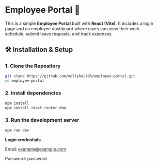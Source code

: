 # Employee Portal 🚀

This is a simple **Employee Portal** built with **React (Vite)**. It includes a login page and an employee dashboard where users can view their work schedule, submit leave requests, and track expenses.

## **🛠️ Installation & Setup**

### 1. Clone the Repository
```sh
git clone https://github.com/mollyhall05/employee-portal.git
cd employee-portal
```

### 2. Install dependencies
```sh
npm install
npm install react-router-dom
```

### 3. Run the development server
```sh
npm run dev


```

**Login credentials**

Email: example@example.com

Password: password
